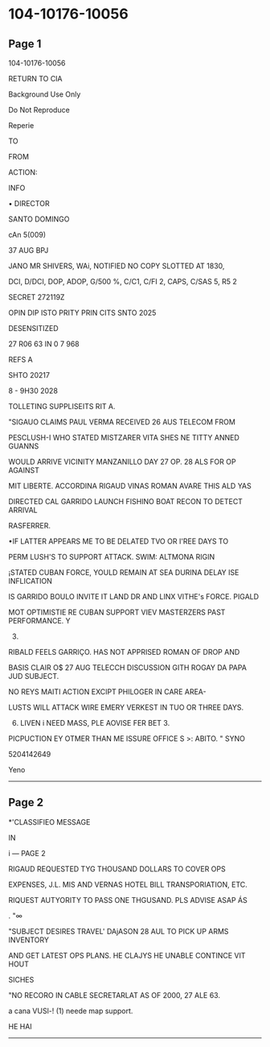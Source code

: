 # 104-10176-10056

## Page 1

104-10176-10056

RETURN TO CIA

Background Use Only

Do Not Reproduce

Reperie

TO

FROM

ACTION:

INFO

• DIRECTOR

SANTO DOMINGO

cAn 5(009)

37 AUG BPJ

JANO MR SHIVERS, WAi, NOTIFIED NO COPY SLOTTED AT 1830,

DCI, D/DCI, DOP, ADOP, G/500 %, C/C1, C/FI 2, CAPS, C/SAS 5, R5 2

SECRET 272119Z

OPIN DIP ISTO PRITY PRIN CITS SNTO 2025

DESENSITIZED

27 R06 63 IN 0 7 968

REFS A

SHTO 20217

8 - 9H30 2028

TOLLETING SUPPLISEITS RIT A.

"SIGAUO CLAIMS PAUL VERMA RECEIVED 26 AUS TELECOM FROM

PESCLUSH-I WHO STATED MISTZARER VITA SHES NE TITTY ANNED GUANNS

WOULD ARRIVE VICINITY MANZANILLO DAY 27 OP. 28 ALS FOR OP AGAINST

MIT LIBERTE. ACCORDINA RIGAUD VINAS ROMAN AVARE THIS ALD YAS

DIRECTED CAL GARRIDO LAUNCH FISHINO BOAT RECON TO DETECT ARRIVAL

RASFERRER.

•IF LATTER APPEARS ME TO BE DELATED TVO OR I'REE DAYS TO

PERM LUSH'S TO SUPPORT ATTACK. SWIM: ALTMONA RIGIN

¡STATED CUBAN FORCE, YOULD REMAIN AT SEA DURINA DELAY ISE INFLICATION

IS GARRIDO BOULO INVITE IT LAND DR AND LINX VITHE's FORCE. PIGALD

MOT OPTIMISTIE RE CUBAN SUPPORT VIEV MASTERZERS PAST PERFORMANCE. Y

3.

RIBALD FEELS GARRIÇO. HAS NOT APPRISED ROMAN OF DROP AND

BASIS CLAIR O$ 27 AUG TELECCH DISCUSSION GITH ROGAY DA PAPA JUD SUBJECT.

NO REYS MAITI ACTION EXCIPT PHILOGER IN CARE AREA-

LUSTS WILL ATTACK WIRE EMERY VERKEST IN TUO OR THREE DAYS.

6. LIVEN i NEED MASS, PLE AOVISE FER BET 3.

PICPUCTION EY OTMER THAN ME ISSURE OFFICE S >: ABITO. " SYNO

5204142649

Yeno

---

## Page 2

*'CLASSIFIEO MESSAGE

IN

i — PAGE 2

RIGAUD REQUESTED TYG THOUSAND DOLLARS TO COVER OPS

EXPENSES, J.L. MIS AND VERNAS HOTEL BILL TRANSPORIATION, ETC.

RIQUEST AUTYORITY TO PASS ONE THGUSAND. PLS ADVISE ASAP ÁS

. "∞

"SUBJECT DESIRES TRAVEL' DAjASON 28 AUL TO PICK UP ARMS INVENTORY

AND GET LATEST OPS PLANS. HE CLAJYS HE UNABLE CONTINCE VIT HOUT

SICHES

"NO RECORO IN CABLE SECRETARLAT AS OF 2000, 27 ALE 63.

a cana VUSl-! (1) neede map support.

HE HAI

---

